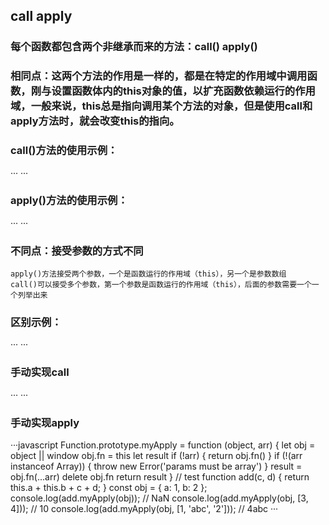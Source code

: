 ## call apply

### 每个函数都包含两个非继承而来的方法：call() apply()

### 相同点：这两个方法的作用是一样的，都是在特定的作用域中调用函数，刚与设置函数体内的this对象的值，以扩充函数依赖运行的作用域，一般来说，this总是指向调用某个方法的对象，但是使用call和apply方法时，就会改变this的指向。

### call()方法的使用示例：
···
    <script>
        // 例1：
        window.color = 'red'
        document.color = 'yellow'
        var s1 = {
            color:'blue'
        }
        function changeColor(){
            console.log(this.color)
        }
        changeColor.call()          // red
        changeColor.call(window)    // red
        changeColor.call(document)  // yellow
        changeColor.call(this)      // red
        changeColor.call(s1)        // blue
        //例2
        var Pet = {
            word:'...',
            speak:function(say){
                console.log(say + '' + this.words)
            }
        }
        Pet.speak('Speak')          // Speak...
        var Dog = {
            words:'Wang'
        }
        Pet.Speak.call(Dog,'Speak') // SpeakWang
    </script>
···

### apply()方法的使用示例：
···
    <script>
        // 例1
        window.number = 'one'
        document.number = 'two'
        var s1 = {
            number:'three'
        }
        function changeColor(){
            console.log(this.number)
        }
        changeColor.apply()         // one
        changeColor.apply(window);  // one
        changeColor.apply(document);// two
        changeColor.apply(this);    // one
        changeColor.apply(s1);      // three
        // 例 2
        function Pet(words){
            this.words = words;
            this.speak = function () {
                console.log( this.words)
            }
        }
        function Dog(words){
            // Pet.call(this, words); // 结果： Wang
            Pet.apply(this, arguments); // 结果： Wang
        }
        var dog = new Dog('Wang');
        dog.speak();
    </script>
···

### 不同点：接受参数的方式不同
    apply()方法接受两个参数，一个是函数运行的作用域（this），另一个是参数数组
    call()可以接受多个参数，第一个参数是函数运行的作用域（this），后面的参数需要一个一个列举出来

### 区别示例：
···
    <script>
        // 例1：
        function add(c, d){
            return this.a + this.b + c + d
        }
        var s = {
            a:1,
            b:2
        }
        console.log(add.call(s, 3, 4))      // 10
        console.log(add.apply(s,[3, 4]))    // 10
        // 例2：
        window.firstName = "Cynthia"; 
        window.lastName = "_xie";
        var myObject = {firstName:'my', lastName:'Object'};
        function getName(){
            console.log(this.firstName + this.lastName);
        }
        function getMessage(sex,age){
            console.log(this.firstName + this.lastName + " 性别: " + sex + " age: " + age );
        }
        getName.call(window); // Cynthia_xie
        getName.call(myObject); // myObject
        getName.apply(window); // Cynthia_xie
        getName.apply(myObject);// myObject
        getMessage.call(window,"女",21); // Cynthia_xie 性别: 女 age: 21
        getMessage.apply(window,["女",21]); // Cynthia_xie 性别: 女 age: 21
        getMessage.call(myObject,"未知",22); // myObject 性别: 未知 age: 22
        getMessage.apply(myObject,["未知",22]); // myObject 性别: 未知 age: 22
    </script>
···

### 手动实现call
···
    <script>
        Function.prototype.mycall = function(context){
            let obj = context || window
            obj.fn = this
            let args = []
            for(let i = 1; i < arguments.length; i++){
                args.push(arguments[i])
            }
            const result = obj.fn(...args)
            return result
        }
        function add(c, d) {
            return this.a + this.b + c + d;
        }
        const obj = { a: 1, b: 2 };
        console.log(add.myCall(obj, 3, 4)); // 10  
        console.log(add.myCall({ a: 3, b: 9 }, 3, 4)); // 19
        console.log(add.myCall({ a: 3, b: 9 }, { xx: 1 }, 4)); // 12[object Object]4
    </script>
···

### 手动实现apply
···javascript
    Function.prototype.myApply = function (object, arr) {
        let obj = object || window
        obj.fn = this
        let result
        if (!arr) {
            return obj.fn()
        }
        if (!(arr instanceof Array)) {
            throw new Error('params must be array')
        }
        result = obj.fn(...arr)
        delete obj.fn
        return result
    }
    // test
    function add(c, d) {
        return this.a + this.b + c + d;
    }
    const obj = { a: 1, b: 2 };
    console.log(add.myApply(obj)); // NaN
    console.log(add.myApply(obj, [3, 4])); // 10 
    console.log(add.myApply(obj, [1, 'abc', '2'])); // 4abc
···